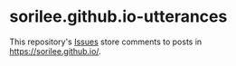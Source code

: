 # sorilee.github.io-utterances

This repository's [Issues](https://github.com/sorilee/sorilee.github.io-utterances/issues) store comments to posts in <https://sorilee.github.io/>.
